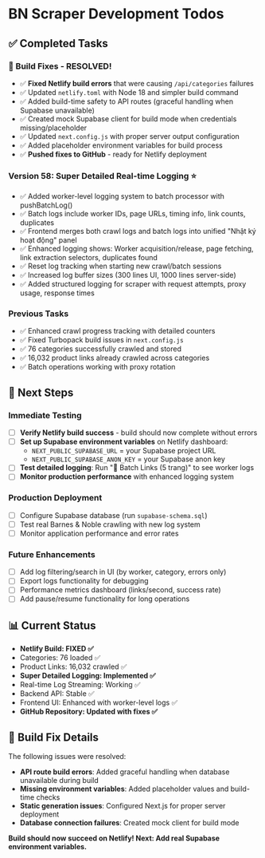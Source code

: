 # BN Scraper Development Todos

## ✅ Completed Tasks

### 🔧 Build Fixes - RESOLVED!
- ✅ **Fixed Netlify build errors** that were causing `/api/categories` failures
- ✅ Updated `netlify.toml` with Node 18 and simpler build command
- ✅ Added build-time safety to API routes (graceful handling when Supabase unavailable)
- ✅ Created mock Supabase client for build mode when credentials missing/placeholder
- ✅ Updated `next.config.js` with proper server output configuration
- ✅ Added placeholder environment variables for build process
- ✅ **Pushed fixes to GitHub** - ready for Netlify deployment

### Version 58: Super Detailed Real-time Logging ⭐
- ✅ Added worker-level logging system to batch processor with pushBatchLog()
- ✅ Batch logs include worker IDs, page URLs, timing info, link counts, duplicates
- ✅ Frontend merges both crawl logs and batch logs into unified "Nhật ký hoạt động" panel
- ✅ Enhanced logging shows: Worker acquisition/release, page fetching, link extraction selectors, duplicates found
- ✅ Reset log tracking when starting new crawl/batch sessions
- ✅ Increased log buffer sizes (300 lines UI, 1000 lines server-side)
- ✅ Added structured logging for scraper with request attempts, proxy usage, response times

### Previous Tasks
- ✅ Enhanced crawl progress tracking with detailed counters
- ✅ Fixed Turbopack build issues in `next.config.js`
- ✅ 76 categories successfully crawled and stored
- ✅ 16,032 product links already crawled across categories
- ✅ Batch operations working with proxy rotation

## 🎯 Next Steps

### Immediate Testing
- [ ] **Verify Netlify build success** - build should now complete without errors
- [ ] **Set up Supabase environment variables** on Netlify dashboard:
  - `NEXT_PUBLIC_SUPABASE_URL` = your Supabase project URL
  - `NEXT_PUBLIC_SUPABASE_ANON_KEY` = your Supabase anon key
- [ ] **Test detailed logging**: Run "🔗 Batch Links (5 trang)" to see worker logs
- [ ] **Monitor production performance** with enhanced logging system

### Production Deployment
- [ ] Configure Supabase database (run `supabase-schema.sql`)
- [ ] Test real Barnes & Noble crawling with new log system
- [ ] Monitor application performance and error rates

### Future Enhancements
- [ ] Add log filtering/search in UI (by worker, category, errors only)
- [ ] Export logs functionality for debugging
- [ ] Performance metrics dashboard (links/second, success rate)
- [ ] Add pause/resume functionality for long operations

## 📊 Current Status
- **Netlify Build: FIXED ✅**
- Categories: 76 loaded ✅
- Product Links: 16,032 crawled ✅
- **Super Detailed Logging: Implemented ✅**
- Real-time Log Streaming: Working ✅
- Backend API: Stable ✅
- Frontend UI: Enhanced with worker-level logs ✅
- **GitHub Repository: Updated with fixes ✅**

## 🚀 Build Fix Details
The following issues were resolved:
- **API route build errors**: Added graceful handling when database unavailable during build
- **Missing environment variables**: Added placeholder values and build-time checks
- **Static generation issues**: Configured Next.js for proper server deployment
- **Database connection failures**: Created mock client for build mode

**Build should now succeed on Netlify! Next: Add real Supabase environment variables.**
